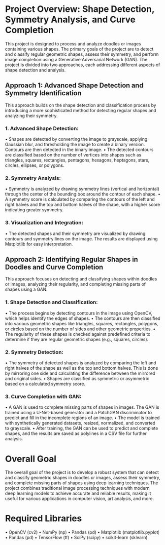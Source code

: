 # Project Overview: Shape Detection, Symmetry Analysis, and Curve Completion

This project is designed to process and analyze doodles or images containing various shapes. The primary goals of the project are to detect and classify regular geometric shapes, assess their symmetry, and perform image completion using a Generative Adversarial Network (GAN). The project is divided into two approaches, each addressing different aspects of shape detection and analysis.

## Approach 1: Advanced Shape Detection and Symmetry Identification

This approach builds on the shape detection and classification process by introducing a more sophisticated method for detecting regular shapes and analyzing their symmetry.

### 1.	Advanced Shape Detection:
•	Shapes are detected by converting the image to grayscale, applying Gaussian blur, and thresholding the image to create a binary version. Contours are then detected in the binary image.
•	The detected contours are classified based on the number of vertices into shapes such as triangles, squares, rectangles, pentagons, hexagons, heptagons, stars, circles, ellipses, or polygons.
	
 ### 2.	Symmetry Analysis:
•	Symmetry is analyzed by drawing symmetry lines (vertical and horizontal) through the center of the bounding box around the contour of each shape.
•	A symmetry score is calculated by comparing the contours of the left and right halves and the top and bottom halves of the shape, with a higher score indicating greater symmetry.
	
 ### 3.	Visualization and Integration:
•	The detected shapes and their symmetry are visualized by drawing contours and symmetry lines on the image. The results are displayed using Matplotlib for easy interpretation.

## Approach 2: Identifying Regular Shapes in Doodles and Curve Completion

This approach focuses on detecting and classifying shapes within doodles or images, analyzing their regularity, and completing missing parts of shapes using a GAN.

### 1.	Shape Detection and Classification:
•	The process begins by detecting contours in the image using OpenCV, which helps identify the edges of shapes.
•	The contours are then classified into various geometric shapes like triangles, squares, rectangles, polygons, or circles based on the number of sides and other geometric properties.
•	The regularity of these shapes is checked against predefined criteria to determine if they are regular geometric shapes (e.g., squares, circles).
	
 ### 2.	Symmetry Detection:
•	The symmetry of detected shapes is analyzed by comparing the left and right halves of the shape as well as the top and bottom halves. This is done by mirroring one side and calculating the difference between the mirrored and original sides.
•	Shapes are classified as symmetric or asymmetric based on a calculated symmetry score.
	
 ### 3.	Curve Completion with GAN:
•	A GAN is used to complete missing parts of shapes in images. The GAN is trained using a U-Net-based generator and a PatchGAN discriminator to predict and fill in the incomplete regions of an image.
•	The model is trained with synthetically generated datasets, resized, normalized, and converted to grayscale.
•	After training, the GAN can be used to predict and complete shapes, and the results are saved as polylines in a CSV file for further analysis.


# Overall Goal

The overall goal of the project is to develop a robust system that can detect and classify geometric shapes in doodles or images, assess their symmetry, and complete missing parts of shapes using deep learning techniques. The project combines traditional image processing techniques with modern deep learning models to achieve accurate and reliable results, making it useful for various applications in computer vision, art analysis, and more.

# Required Libraries

•	OpenCV (cv2)
•	NumPy (np)
•	Pandas (pd)
•	Matplotlib (matplotlib.pyplot)
•	Pandas (pd)
•	TensorFlow (tf)
•	SciPy (scipy)
•	scikit-learn (sklearn)
